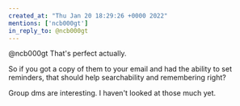 ```yaml
---
created_at: "Thu Jan 20 18:29:26 +0000 2022"
mentions: ['ncb000gt']
in_reply_to: @ncb000gt
---
```


@ncb000gt That's perfect actually.

So if you got a copy of them to your email and had the ability to set reminders, that should help searchability and remembering right? 

Group dms are interesting. I haven't looked at those much yet.